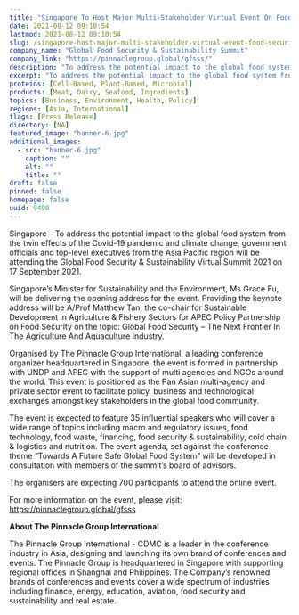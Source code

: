 ```yaml
---
title: "Singapore To Host Major Multi-Stakeholder Virtual Event On Food Security & Sustainability In Partnership With UNDP & APEC"
date: 2021-08-12 09:10:54
lastmod: 2021-08-12 09:10:54
slug: /singapore-host-major-multi-stakeholder-virtual-event-food-security-sustainability
company_name: "Global Food Security & Sustainability Summit"
company_link: "https://pinnaclegroup.global/gfsss/"
description: "To address the potential impact to the global food system from the twin effects of the Covid-19 pandemic and climate change, government officials and top-level executives from the Asia Pacific region will be attending the Global Food Security & Sustainability Virtual Summit 2021 on 17 September 2021."
excerpt: "To address the potential impact to the global food system from the twin effects of the Covid-19 pandemic and climate change, government officials and top-level executives from the Asia Pacific region will be attending the Global Food Security & Sustainability Virtual Summit 2021 on 17 September 2021."
proteins: [Cell-Based, Plant-Based, Microbial]
products: [Meat, Dairy, Seafood, Ingredients]
topics: [Business, Environment, Health, Policy]
regions: [Asia, International]
flags: [Press Release]
directory: [NA]
featured_image: "banner-6.jpg"
additional_images:
  - src: "banner-6.jpg"
    caption: ""
    alt: ""
    title: ""
draft: false
pinned: false
homepage: false
uuid: 9490
---
```

<p>Singapore – To address the potential impact to the global food system from the twin effects of the Covid-19 pandemic and climate change, government officials and top-level executives from the Asia Pacific region will be attending the Global Food Security & Sustainability Virtual Summit 2021 on 17 September 2021.</p>
<p>Singapore’s Minister for Sustainability and the Environment, Ms Grace Fu, will be delivering the opening address for the event. Providing the keynote address will be A/Prof Matthew Tan, the co-chair for Sustainable Development in Agriculture & Fishery Sectors for APEC Policy Partnership on Food Security on the topic: Global Food Security – The Next Frontier In The Agriculture And Aquaculture Industry.</p>
<p>Organised by The Pinnacle Group International, a leading conference organizer headquartered in Singapore, the event is formed in partnership with UNDP and APEC with the support of multi agencies and NGOs around the world. This event is positioned as the Pan Asian multi-agency and private sector event to facilitate policy, business and technological exchanges amongst key stakeholders in the global food community.</p>
<p>The event is expected to feature 35 influential speakers who will cover a wide range of topics including macro and regulatory issues, food technology, food waste, financing, food security & sustainability, cold chain & logistics and nutrition. The event agenda, set against the conference theme “Towards A Future Safe Global Food System” will be developed in consultation with members of the summit’s board of advisors.</p>
<p>The organisers are expecting 700 participants to attend the online event.</p>
<p>For more information on the event, please visit: <a href="https://pinnaclegroup.global/gfsss">https://pinnaclegroup.global/gfsss</a></p>
<p><strong>About The Pinnacle Group International</strong></p>
<p>The Pinnacle Group International - CDMC is a leader in the conference industry in Asia, designing and launching its own brand of conferences and events. The Pinnacle Group is headquartered in Singapore with supporting regional offices in Shanghai and Philippines. The Company’s renowned brands of conferences and events cover a wide spectrum of industries including finance, energy, education, aviation, food security and sustainability and real estate.</p>
